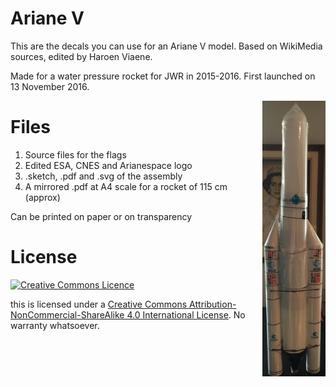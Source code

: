 # Ariane V

This are the decals you can use for an Ariane V model. Based on WikiMedia sources, edited by Haroen Viaene.

Made for a water pressure rocket for JWR in 2015-2016. First launched on 13 November 2016.

<img src="finished.jpg" alt="finished Ariane V rocket" width="20%" align="right">

# Files

1. Source files for the flags
2. Edited ESA, CNES and Arianespace logo
3. .sketch, .pdf and .svg of the assembly
4. A mirrored .pdf at A4 scale for a rocket of 115 cm (approx)

Can be printed on paper or on transparency

# License

[![Creative Commons Licence](https://i.creativecommons.org/l/by-nc-sa/4.0/88x31.png)](http://creativecommons.org/licenses/by-nc-sa/4.0/)

this is licensed under a [Creative Commons Attribution-NonCommercial-ShareAlike 4.0 International License](http://creativecommons.org/licenses/by-nc-sa/4.0/). No warranty whatsoever.
